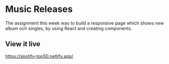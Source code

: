 # Music Releases
The assignment this week was to build a responsive page which shows new album och singles, by using React and creating components.


## View it live

https://spotify-top50.netlify.app/
